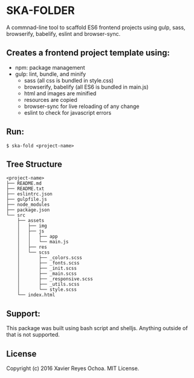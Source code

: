# SKA-FOLDER
A commnad-line tool to scaffold ES6 frontend projects using gulp, sass, browserify, babelify, eslint and browser-sync.

## Creates a frontend project template using:
* npm: package management
* gulp: lint, bundle, and minify
	* sass (all css is bundled in style.css)
	* browserify, babelify (all ES6 is bundled in main.js)
	* html and images are minified
	* resources are copied
	* browser-sync for live reloading of any change
	* eslint to check for javascript errors

## Run:
```shell
$ ska-fold <project-name>
```

## Tree Structure
```shell
<project-name>
├── README.md
├── README.txt
├── eslintrc.json
├── gulpfile.js
├── node_modules
├── package.json
└── src
    ├── assets
    │   ├── img
    │   ├── js
    │   │   ├── app
    │   │   └── main.js
    │   ├── res
    │   └── scss
    │       ├── _colors.scss
    │       ├── _fonts.scss
    │       ├── _init.scss
    │       ├── _main.scss
    │       ├── _responsive.scss
    │       ├── _utils.scss
    │       └── style.scss
    └── index.html
```

## Support:
This package was built using bash script and shelljs. Anything outside of that is not supported.

## License
Copyright (c) 2016 Xavier Reyes Ochoa. MIT License.
